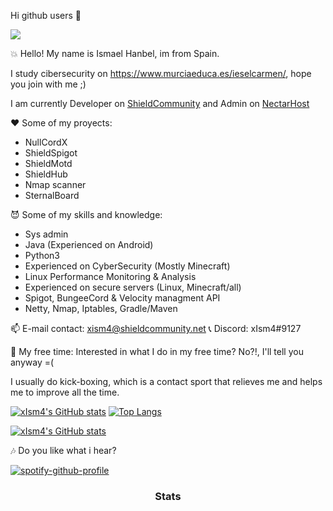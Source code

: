 Hi github users 👋

![](https://media0.giphy.com/media/3otPorWLQJq5GmHRtu/giphy.gif)

💥 Hello! My name is Ismael Hanbel, im from Spain.

I study cibersecurity on https://www.murciaeduca.es/ieselcarmen/, hope you join with me ;)

I am currently Developer on [ShieldCommunity](https://github.com/ShieldCommunity)
and Admin on [NectarHost](https://discord.gg/FzGuxqkWNa)

❤ Some of my proyects:
- NullCordX
- ShieldSpigot
- ShieldMotd
- ShieldHub
- Nmap scanner
- SternalBoard

😈 Some of my skills and knowledge:
- Sys admin
- Java (Experienced on Android)
- Python3
- Experienced on CyberSecurity (Mostly Minecraft)
- Linux Performance Monitoring & Analysis
- Experienced on secure servers (Linux, Minecraft/all)
- Spigot, BungeeCord & Velocity managment API
- Netty, Nmap, Iptables, Gradle/Maven

📫 E-mail contact: xism4@shieldcommunity.net
📞 Discord: xIsm4#9127

🥊 My free time:
Interested in what I do in my free time? No?!, I'll tell you anyway =(

I usually do kick-boxing, which is a contact sport that relieves me and helps me to improve all the time.

[![xIsm4's GitHub stats](https://github-readme-stats.vercel.app/api?username=xIsm4&show_icons=true&theme=merko)](https://github.com/xIsm4/)   [![Top Langs](https://github-readme-stats.vercel.app/api/top-langs/?username=xIsm4&layout=compact&theme=tokyonight)](https://github.com/xIsm4/)

[![xIsm4's GitHub stats](https://visitor-badge.laobi.icu/badge?page_id=xIsm4.readme.visitor-badge)](https://github.com/xIsm4/) 

🎶 Do you like what i hear?

[![spotify-github-profile](https://spotify-github-profile.vercel.app/api/view?uid=31bdewbd2pimzlhhifnqumxwlhum&cover_image=true&theme=default)](https://github.com/kittinan/spotify-github-profile)
<h3 align="center">Stats</h3>

